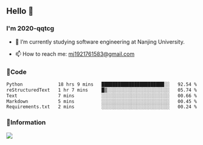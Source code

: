 ## Hello 👋


### I'm 2020-qqtcg

- 🔭 I’m currently studying software engineering at Nanjing University. 
<!-- - 🌱 I’m currently learning MLsys and -->
<!-- - 👯 I’m looking to collaborate on ... -->
<!-- - 🤔 I’m looking for help with ... -->
<!-- - 💬 Ask me about ... -->
- 📫 How to reach me: mj1921761583@gmail.com
<!-- - 😄 Pronouns: ... -->
<!-- - ⚡ Fun fact: ... -->

### 🌱Code
<!--START_SECTION:waka-->

```txt
Python             18 hrs 9 mins   ███████████████████████░░   92.54 %
reStructuredText   1 hr 7 mins     █▒░░░░░░░░░░░░░░░░░░░░░░░   05.74 %
Text               7 mins          ░░░░░░░░░░░░░░░░░░░░░░░░░   00.66 %
Markdown           5 mins          ░░░░░░░░░░░░░░░░░░░░░░░░░   00.45 %
Requirements.txt   2 mins          ░░░░░░░░░░░░░░░░░░░░░░░░░   00.24 %
```

<!--END_SECTION:waka-->

### 💬Information
![](https://github-readme-stats.vercel.app/api?username=2020-qqtcg&theme=buefy&hide_border=false)


<!-- <div align="center"> <img src="https://github-readme-activity-graph.vercel.app/graph?username=2020-qqtcg&theme=minimal" /> </div> -->


